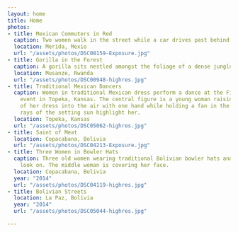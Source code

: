 ```yaml
---
layout: home
title: Home
photos:
- title: Mexican Commuters in Red
  caption: Two women walk in the street while a car drives past behind them.
  location: Merida, Mexio
  url: "/assets/photos/DSC08159-Exposure.jpg"
- title: Gorilla in the Forest
  caption: A gorilla sits nestled amongst the foliage of a dense jungle in Rwanda.
  location: Musanze, Rwanda
  url: "/assets/photos/DSC00948-highres.jpg"
- title: Traditional Mexican Dancers
  caption: Women in traditional Mexican dress perform a dance at the Fiesta Mexicana
    event in Topeka, Kansas. The central figure is a young woman raising the edge
    of her dress into the air with one hand while holding a fan in the other. The
    rays of the setting sun highlight her.
  location: Topeka, Kansas
  url: "/assets/photos/DSC05062-highres.jpg"
- title: Saint of Meat
  location: Copacabana, Bolivia
  url: "/assets/photos/DSC04213-Exposure.jpg"
- title: Three Women in Bowler Hats
  caption: Three old women wearing traditional Bolivian bowler hats and layered skirts
    look on. The middle woman is covering her face.
  location: Copacabana, Bolivia
  year: "2014"
  url: "/assets/photos/DSC04119-highres.jpg"
- title: Bolivian Streets
  location: La Paz, Bolivia
  year: "2014"
  url: "/assets/photos/DSC05044-highres.jpg"

---
```

